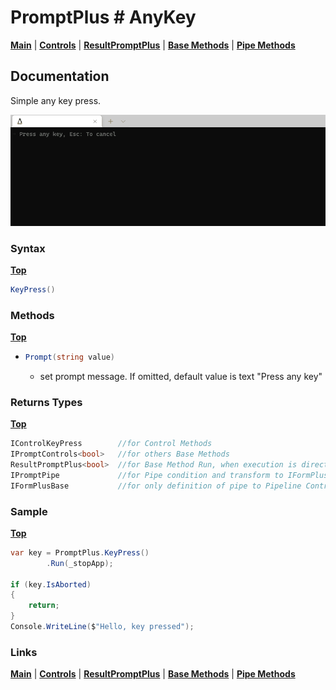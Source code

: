 # PromptPlus # AnyKey
[**Main**](index.md#help) | 
[**Controls**](index.md#apis) |
[**ResultPromptPlus**](resultpromptplus) |
[**Base Methods**](basemethods) |
[**Pipe Methods**](pipemethods)

## Documentation
Simple any key press.

![](./images/Anykey.gif)

### Syntax
[**Top**](#promptplus--anykey)

```csharp
KeyPress() 
```

### Methods
[**Top**](#promptplus--anykey)

- ```csharp
  Prompt(string value)
  ``` 
  - set prompt message. If omitted, default value is text "Press any key"

### Returns Types
[**Top**](#promptplus--anykey)

```csharp
IControlKeyPress        //for Control Methods
IPromptControls<bool>   //for others Base Methods
ResultPromptPlus<bool>  //for Base Method Run, when execution is direct 
IPromptPipe             //for Pipe condition and transform to IFormPlusBase 
IFormPlusBase           //for only definition of pipe to Pipeline Control
```


### Sample
[**Top**](#promptplus--anykey)

```csharp
var key = PromptPlus.KeyPress()
        .Run(_stopApp);

if (key.IsAborted)
{
    return;
}
Console.WriteLine($"Hello, key pressed");
```

### Links
[**Main**](index.md#help) | 
[**Controls**](index.md#apis) |
[**ResultPromptPlus**](resultpromptplus) |
[**Base Methods**](basemethods) |
[**Pipe Methods**](pipemethods)

